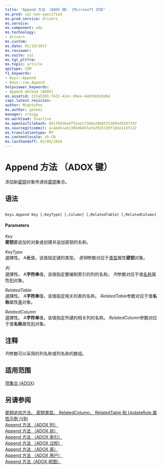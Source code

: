 ```yaml
---
title: "Append 方法 （ADOX 键） |Microsoft 文档"
ms.prod: sql-non-specified
ms.prod_service: drivers
ms.service: 
ms.component: ado
ms.technology:
- drivers
ms.custom: 
ms.date: 01/19/2017
ms.reviewer: 
ms.suite: sql
ms.tgt_pltfrm: 
ms.topic: article
apitype: COM
f1_keywords:
- Keys::Append
- Keys::raw_Append
helpviewer_keywords:
- Append method [ADOX]
ms.assetid: 215a5391-f422-42ec-99ea-4e6fbb5d3d64
caps.latest.revision: 
author: MightyPen
ms.author: genemi
manager: craigg
ms.workload: Inactive
ms.openlocfilehash: 8d1f8938adf51ee1f38de29b85753095d55d7703
ms.sourcegitcommit: acab4bcab1385d645fafe2925130f102e114f122
ms.translationtype: MT
ms.contentlocale: zh-CN
ms.lasthandoff: 02/09/2018
---
```

# <a name="append-method-adox-keys"></a>Append 方法 （ADOX 键）
添加新[密钥](../../../ado/reference/adox-api/key-object-adox.md)对象传递给[密钥](../../../ado/reference/adox-api/keys-collection-adox.md)集合。  
  
## <a name="syntax"></a>语法  
  
```  
  
Keys.Append Key [,KeyType] [,Column] [,RelatedTable] [,RelatedColumn]  
```  
  
#### <a name="parameters"></a>Parameters  
 *Key*  
 **密钥**要追加的对象或创建并追加密钥的名称。  
  
 *KeyType*  
 選擇性。 A**长**值，该值指定键的类型。 *密钥*参数对应于[类型](../../../ado/reference/adox-api/type-property-key-adox.md)属性**密钥**对象。  
  
 *列*  
 選擇性。 A**字符串**值，该值指定要编制索引的列的名称。 *列*参数对应于值[名称](../../../ado/reference/adox-api/name-property-adox.md)属性[列](../../../ado/reference/adox-api/column-object-adox.md)对象。  
  
 *RelatedTable*  
 選擇性。 A**字符串**值，该值指定相关的表的名称。 *RelatedTable*参数对应于值**名称**属性[表](../../../ado/reference/adox-api/table-object-adox.md)对象。  
  
 *RelatedColumn*  
 選擇性。 A**字符串**值，该值指定外键的相关列的名称。 *RelatedColumn*参数对应于值**名称**属性[列](../../../ado/reference/adox-api/column-object-adox.md)对象。  
  
## <a name="remarks"></a>注释  
 *列*参数可以采用的列名称或列名称的数组。  
  
## <a name="applies-to"></a>适用范围  
 [项集合 (ADOX)](../../../ado/reference/adox-api/keys-collection-adox.md)  
  
## <a name="see-also"></a>另请参阅  
 [密钥追加方法、 密钥类型、 RelatedColumn、 RelatedTable 和 UpdateRule 属性示例 (VB)](../../../ado/reference/adox-api/keys-append-method-key-type-relatedcolumn-relatedtable-example-vb.md)   
 [Append 方法 （ADOX 列）](../../../ado/reference/adox-api/append-method-adox-columns.md)   
 [Append 方法 （ADOX 组）](../../../ado/reference/adox-api/append-method-adox-groups.md)   
 [Append 方法 （ADOX 索引）](../../../ado/reference/adox-api/append-method-adox-indexes.md)   
 [Append 方法 （ADOX 过程）](../../../ado/reference/adox-api/append-method-adox-procedures.md)   
 [Append 方法 （ADOX 表）](../../../ado/reference/adox-api/append-method-adox-tables.md)   
 [Append 方法 （ADOX 用户）](../../../ado/reference/adox-api/append-method-adox-users.md)   
 [Append 方法（ADOX 视图）](../../../ado/reference/adox-api/append-method-adox-views.md)
